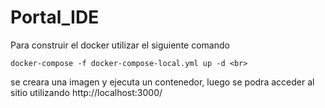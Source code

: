 # Portal_IDE

Para construir el docker utilizar el siguiente comando <br>

```
docker-compose -f docker-compose-local.yml up -d <br>
```
se creara una imagen y ejecuta un contenedor, luego se podra acceder al sitio utilizando http://localhost:3000/